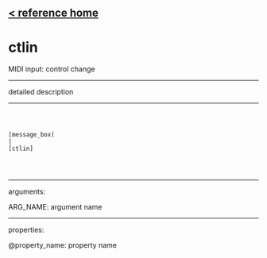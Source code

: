 [< reference home](ceammc_lib.html)
---

# ctlin


MIDI input: control change

---

detailed description
<br>


---


```



[message_box(                                 
|
[ctlin]


            
```

---
arguments:

ARG_NAME: argument name<br>

---
properties:

@property_name: property name<br>

